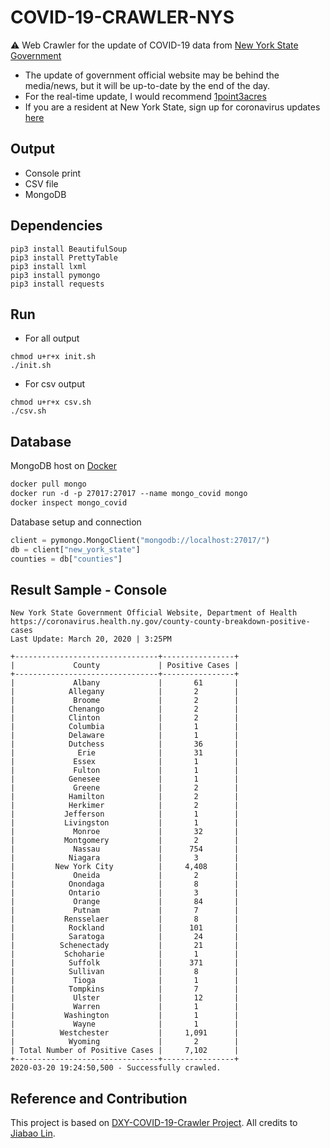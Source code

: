 # COVID-19-CRAWLER-NYS

:warning: Web Crawler for the update of COVID-19 data from [New York State Government](https://coronavirus.health.ny.gov/county-county-breakdown-positive-cases)
- The update of government official website may be behind the media/news, but it will be up-to-date by the end of the day.
- For the real-time update, I would recommend [1point3acres](https://coronavirus.1point3acres.com/?from=timeline&isappinstalled=0)
- If you are a resident at New York State, sign up for coronavirus updates [here](https://now.ny.gov/page/s/coronavirus-updates)

## Output
- Console print
- CSV file
- MongoDB

## Dependencies
```shell script
pip3 install BeautifulSoup
pip3 install PrettyTable
pip3 install lxml
pip3 install pymongo
pip3 install requests
```

## Run
- For all output
```shell script
chmod u+r+x init.sh
./init.sh
```
- For csv output
```shell script
chmod u+r+x csv.sh
./csv.sh
```

## Database
MongoDB host on [Docker](https://hub.docker.com/_/mongo)
```dockerfile
docker pull mongo
docker run -d -p 27017:27017 --name mongo_covid mongo
docker inspect mongo_covid
```
Database setup and connection
```python
client = pymongo.MongoClient("mongodb://localhost:27017/")
db = client["new_york_state"]
counties = db["counties"]
```

## Result Sample - Console
```
New York State Government Official Website, Department of Health 
https://coronavirus.health.ny.gov/county-county-breakdown-positive-cases
Last Update: March 20, 2020 | 3:25PM

+--------------------------------+----------------+
|             County             | Positive Cases |
+--------------------------------+----------------+
|             Albany             |       61       |
|            Allegany            |       2        |
|             Broome             |       2        |
|            Chenango            |       2        |
|            Clinton             |       2        |
|            Columbia            |       1        |
|            Delaware            |       1        |
|            Dutchess            |       36       |
|              Erie              |       31       |
|             Essex              |       1        |
|             Fulton             |       1        |
|            Genesee             |       1        |
|             Greene             |       2        |
|            Hamilton            |       2        |
|            Herkimer            |       2        |
|           Jefferson            |       1        |
|           Livingston           |       1        |
|             Monroe             |       32       |
|           Montgomery           |       2        |
|             Nassau             |      754       |
|            Niagara             |       3        |
|         New York City          |     4,408      |
|             Oneida             |       2        |
|            Onondaga            |       8        |
|            Ontario             |       3        |
|             Orange             |       84       |
|             Putnam             |       7        |
|           Rensselaer           |       8        |
|            Rockland            |      101       |
|            Saratoga            |       24       |
|          Schenectady           |       21       |
|           Schoharie            |       1        |
|            Suffolk             |      371       |
|            Sullivan            |       8        |
|             Tioga              |       1        |
|            Tompkins            |       7        |
|             Ulster             |       12       |
|             Warren             |       1        |
|           Washington           |       1        |
|             Wayne              |       1        |
|          Westchester           |     1,091      |
|            Wyoming             |       2        |
| Total Number of Positive Cases |     7,102      |
+--------------------------------+----------------+
2020-03-20 19:24:50,500 - Successfully crawled.
```
## Reference and Contribution
This project is based on [DXY-COVID-19-Crawler Project](https://github.com/BlankerL/DXY-COVID-19-Crawler).
All credits to [Jiabao Lin](https://github.com/BlankerL).
